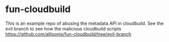 # fun-cloudbuild

This is an example repo of abusing the metadata API in cloudbuild. See the evil branch to see how the malicious cloudbuild scripts https://github.com/allisonis/fun-cloudbuild/tree/evil-branch
